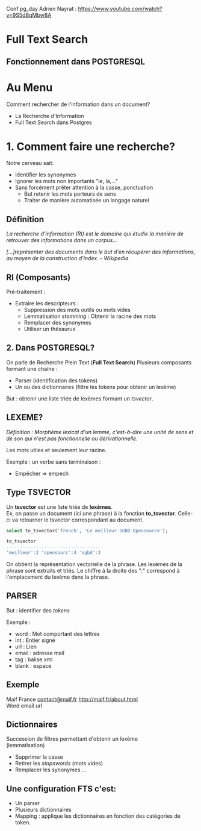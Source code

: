 Conf pg_day Adrien Nayrat : https://www.youtube.com/watch?v=9S5dBqMbw8A

#  Full Text Search
## Fonctionnement dans POSTGRESQL

# Au Menu

Comment rechercher de l'information dans un document?
* La Recherche d'Information
* Full Text Search dans Postgres

# 1. Comment faire une recherche?

Notre cerveau sait:
* Identifier les synonymes
* Ignorer les mots non importants "le, la,..."
* Sans forcément prêter attention à la casse, ponctuation
    * But retenir les mots porteurs de sens
    * Traiter de manière automatisée un langage naturel

## Définition

_La recherche d'information (RI) est le domaine qui étudie
la manière de retrouver des informations dans un corpus..._

_[...]représenter des documents dans le but d'en récupérer
des informations, au moyen de la construction d'index. - Wikipedia_

## RI (Composants)

Pré-traitement :
* Extraire les descripteurs :
    * Suppression des mots outils ou mots vides
    * Lemmatisation _stemming_ : Obtenir la racine des mots
    * Remplacer des synonymes
    * Utiliser un thésaurus

## 2. Dans POSTGRESQL?

On parle de Recherche Plein Text (**Full Text Search**)
Plusieurs composants formant une chaîne :
* Parser (identification des tokens)
* Un ou des dictionnaires (filtre les tokens pour obtenir un lexème)

But : obtenir une liste triée de lexèmes formant un _tsvector_.

## LEXEME?

_Définition : Morphème lexical d'un lemme, c'est-à-dire une unité de
sens et de son qui n'est pas fonctionnelle ou dérivationnelle._

Les mots utiles et seulement leur racine.

Exemple : un verbe sans terminaison :
* Empêcher => empech

## Type TSVECTOR

Un **tsvector** est une liste triée de **lexèmes**.  
Ex, on passe un document (ici une phrase) à la fonction **to_tsvector**. Celle-ci va retourner le tsvector correspondant au document.


```sql
select to_tsvector('french', 'Le meilleur SGBD Opensource'); 

to_tsvector
-----------------------------------
'meilleur':2 'opensourc':4 'sgbd':3
```

On obtient la représentation vectorielle de la phrase.
Les lexèmes de la phrase sont extraits et triés. Le chiffre à la droite des ":"
correspond à l'emplacement du lexème dans la phrase.

## PARSER

But : identifier des _tokens_

Exemple :
* word : Mot comportant des lettres
* int : Entier signé
* url : Lien
* email : adresse mail
* tag : balise xml
* blank : espace

## Exemple

Maif France contact@maif.fr http://maif.fr/about.html  
Word email url

## Dictionnaires

Succession de filtres permettant d'obtenir un lexème  
(lemmatisation)
* Supprimer la casse
* Retirer les _stopswords_ (mots vides)
* Remplacer les synonymes
  ...

## Une configuration FTS c'est:

* Un parser
* Plusieurs dictionnaires
* Mapping : applique les dictionnaires en fonction des catégories de token.